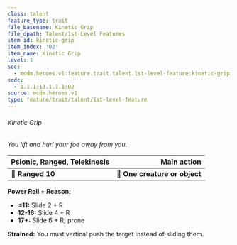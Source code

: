 ```yaml
---
class: talent
feature_type: trait
file_basename: Kinetic Grip
file_dpath: Talent/1st-Level Features
item_id: kinetic-grip
item_index: '02'
item_name: Kinetic Grip
level: 1
scc:
  - mcdm.heroes.v1:feature.trait.talent.1st-level-feature:kinetic-grip
scdc:
  - 1.1.1:13.1.1.1:02
source: mcdm.heroes.v1
type: feature/trait/talent/1st-level-feature
---
```


###### Kinetic Grip

*You lift and hurl your foe away from you.*

| **Psionic, Ranged, Telekinesis** |               **Main action** |
| -------------------------------- | ----------------------------: |
| **📏 Ranged 10**                 | **🎯 One creature or object** |

**Power Roll + Reason:**

- **≤11:** Slide 2 + R
- **12-16:** Slide 4 + R
- **17+:** Slide 6 + R; prone

**Strained:** You must vertical push the target instead of sliding them.
